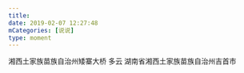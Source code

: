 ```yaml
---
title: 
date: 2019-02-07 12:27:48
mCategories: [说说]
type: moment
---
```


<div id="pics-20190207122748"></div>

<script>
var data = [
    {"link": "2019-02-07_000000.jpeg", "type": "shuoshuo"}
];
picsRender(data, "pics-20190207122748");
</script>

湘西土家族苗族自治州矮寨大桥 多云
湖南省湘西土家族苗族自治州吉首市
